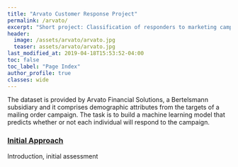 ```yaml
---  
title: "Arvato Customer Response Project"
permalink: /arvato/
excerpt: "Short project: Classification of responders to marketing campaign"
header:
  image: /assets/arvato/arvato.jpg
  teaser: assets/arvato/arvato.jpg 
last_modified_at: 2019-04-18T15:53:52-04:00
toc: false
toc_label: "Page Index"
author_profile: true
classes: wide
---
```

 



The dataset is provided by Arvato Financial Solutions, a Bertelsmann subsidiary and it comprises demographic attributes from the targets of a mailing order campaign. The task is to build a machine learning model that predicts whether or not each individual will respond to the campaign.


### [Initial Approach](/arvato/initial_approach/)
Introduction, initial assessment 


